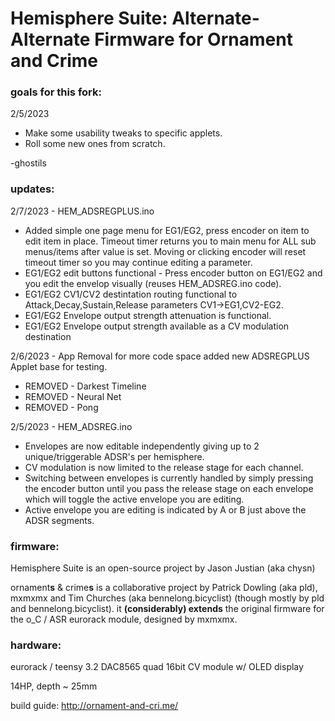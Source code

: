 Hemisphere Suite: Alternate-Alternate Firmware for Ornament and Crime
===

### goals for this fork:
2/5/2023
<ul>  
  <li>Make some usability tweaks to specific applets.</li>
  <li>Roll some new ones from scratch.</li>
</ul>
-ghostils

### updates:
2/7/2023 - HEM_ADSREGPLUS.ino
<ul>
<li> Added simple one page menu for EG1/EG2, press encoder on item to edit item in place. Timeout timer returns you to main menu for ALL sub menus/items after value is set. Moving or clicking encoder will reset timeout timer so you may continue editing a parameter.</li>
<li> EG1/EG2 edit buttons functional - Press encoder button on EG1/EG2 and you edit the envelop visually (reuses HEM_ADSREG.ino code).</li>
<li> EG1/EG2 CV1/CV2 destintation routing functional to Attack,Decay,Sustain,Release parameters CV1->EG1,CV2-EG2.</li> 
<li> EG1/EG2 Envelope output strength attenuation is functional. </li> 
<li> EG1/EG2 Envelope output strength available as a CV modulation destination </li>
</ul>


2/6/2023 - App Removal for more code space added new ADSREGPLUS Applet base for testing. 
<ul>
<li> REMOVED - Darkest Timeline </li>
<li> REMOVED - Neural Net </li>
<li> REMOVED - Pong </li> 
</ul>

2/5/2023 - HEM_ADSREG.ino
<ul>
<li>Envelopes are now editable independently giving up to 2 unique/triggerable ADSR's per hemisphere.</li>  
<li>CV modulation is now limited to the release stage for each channel.</li>
<li>Switching between envelopes is currently handled by simply pressing the encoder button until you pass the release stage on each envelope which will toggle the active envelope you are editing.</li>
<li>Active envelope you are editing is indicated by A or B just above the ADSR segments.</li>
</ul>


### firmware:

Hemisphere Suite is an open-source project by Jason Justian (aka chysn)

ornament**s** & crime**s** is a collaborative project by Patrick Dowling (aka pld), mxmxmx and Tim Churches (aka bennelong.bicyclist) (though mostly by pld and bennelong.bicyclist). it **(considerably) extends** the original firmware for the o_C / ASR eurorack module, designed by mxmxmx.

### hardware:

eurorack / teensy 3.2 DAC8565 quad 16bit CV module w/ OLED display

14HP, depth ~ 25mm

build guide: http://ornament-and-cri.me/

